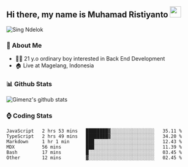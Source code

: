 
## Hi there, my name is Muhamad Ristiyanto <img src="https://github.com/TheDudeThatCode/TheDudeThatCode/blob/master/Assets/Hi.gif" width="29px">
 ![Sing Ndelok](https://komarev.com/ghpvc/?username=Gimenz&color=green)

### 👤 About Me
* 🤷‍♂️ 21 y.o ordinary boy interested in Back End Development
* 🏠 Live at Magelang, Indonesia 

### 📊 Github Stats
  <img alt="Gimenz's github stats" src="https://github-readme-stats.vercel.app/api?username=Gimenz&count_private=true&hide=issues&show_icons=true&include_all_commits=true&line_height=24&border_radius=0"/>

### ⌚ Coding Stats
<!--START_SECTION:waka-->

```text
JavaScript   2 hrs 53 mins   ████████▓░░░░░░░░░░░░░░░░   35.11 %
TypeScript   2 hrs 49 mins   ████████▓░░░░░░░░░░░░░░░░   34.20 %
Markdown     1 hr 1 min      ███░░░░░░░░░░░░░░░░░░░░░░   12.43 %
MDX          56 mins         ███░░░░░░░░░░░░░░░░░░░░░░   11.39 %
Bash         17 mins         █░░░░░░░░░░░░░░░░░░░░░░░░   03.45 %
Other        12 mins         ▓░░░░░░░░░░░░░░░░░░░░░░░░   02.45 %
```

<!--END_SECTION:waka-->
